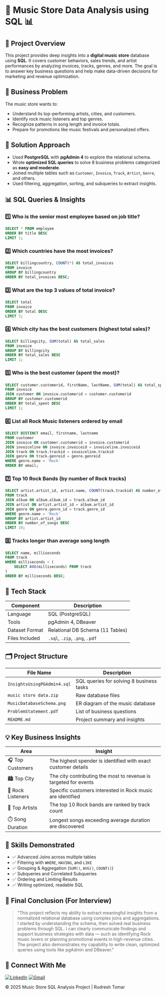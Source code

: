 # 🎵 Music Store Data Analysis using SQL 📊

## 📖 Project Overview
This project provides deep insights into a **digital music store** database using **SQL**. It covers customer behaviors, sales trends, and artist performances by analyzing invoices, tracks, genres, and more. The goal is to answer key business questions and help make data-driven decisions for marketing and revenue optimization.

## 💼 Business Problem
The music store wants to:
- Understand its top-performing artists, cities, and customers.
- Identify rock music listeners and top genres.
- Recognize patterns in song length and invoice totals.
- Prepare for promotions like music festivals and personalized offers.

## 🧠 Solution Approach
- Used **PostgreSQL** with **pgAdmin 4** to explore the relational schema.
- Wrote **optimized SQL queries** to solve 8 business problems categorized as **easy and moderate**.
- Joined multiple tables such as `Customer`, `Invoice`, `Track`, `Artist`, `Genre`, and others.
- Used filtering, aggregation, sorting, and subqueries to extract insights.

## 📊 SQL Queries & Insights

### 1️⃣ Who is the senior most employee based on job title?
```sql
SELECT * FROM employee
ORDER BY title DESC
LIMIT 1;
````

### 2️⃣ Which countries have the most invoices?

```sql
SELECT billingcountry, COUNT(*) AS total_invoices
FROM invoice
GROUP BY billingcountry
ORDER BY total_invoices DESC;
```

### 3️⃣ What are the top 3 values of total invoice?

```sql
SELECT total
FROM invoice
ORDER BY total DESC
LIMIT 3;
```

### 4️⃣ Which city has the best customers (highest total sales)?

```sql
SELECT billingcity, SUM(total) AS total_sales
FROM invoice
GROUP BY billingcity
ORDER BY total_sales DESC
LIMIT 1;
```

### 5️⃣ Who is the best customer (spent the most)?

```sql
SELECT customer.customerid, firstName, lastName, SUM(total) AS total_spent
FROM invoice
JOIN customer ON invoice.customerid = customer.customerid
GROUP BY customer.customerid
ORDER BY total_spent DESC
LIMIT 1;
```

### 6️⃣ List all Rock Music listeners ordered by email

```sql
SELECT DISTINCT email, firstname, lastname
FROM customer
JOIN invoice ON customer.customerid = invoice.customerid
JOIN invoiceline ON invoice.invoiceid = invoiceline.invoiceid
JOIN track ON track.trackid = invoiceline.trackid
JOIN genre ON track.genreid = genre.genreid
WHERE genre.name = 'Rock'
ORDER BY email;
```

### 7️⃣ Top 10 Rock Bands (by number of Rock tracks)

```sql
SELECT artist.artist_id, artist.name, COUNT(track.trackid) AS number_of_songs
FROM track
JOIN album ON album.album_id = track.album_id
JOIN artist ON artist.artist_id = album.artist_id
JOIN genre ON genre.genre_id = track.genre_id
WHERE genre.name = 'Rock'
GROUP BY artist.artist_id
ORDER BY number_of_songs DESC
LIMIT 10;
```

### 8️⃣ Tracks longer than average song length

```sql
SELECT name, milliseconds
FROM track
WHERE milliseconds > (
    SELECT AVG(milliseconds) FROM track
)
ORDER BY milliseconds DESC;
```

## 🧰 Tech Stack

| Component      | Description                      |
| -------------- | -------------------------------- |
| Language       | SQL (PostgreSQL)                 |
| Tools          | pgAdmin 4, DBeaver               |
| Dataset Format | Relational DB Schema (11 Tables) |
| Files Included | `.sql`, `.zip`, `.png`, `.pdf`   |

## 🗂️ Project Structure

| File Name                   | Description                              |
| --------------------------- | ---------------------------------------- |
| `InsightsUsingPGAdmin4.sql` | SQL queries for solving 8 business tasks |
| `music store data.zip`      | Raw database files                       |
| `MusicDatabaseSchema.png`   | ER diagram of the music database         |
| `ProblemStatement.pdf`      | List of business questions               |
| `README.md`                 | Project summary and insights             |

## 💡 Key Business Insights

| Area              | Insight                                                          |
| ----------------- | ---------------------------------------------------------------- |
| 🎧 Top Customers  | The highest spender is identified with exact customer details    |
| 🏙️ Top City      | The city contributing the most to revenue is targeted for events |
| 🎸 Rock Listeners | Specific customers interested in Rock music are identified       |
| 📀 Top Artists    | The top 10 Rock bands are ranked by track count                  |
| ⏱️ Song Duration  | Longest songs exceeding average duration are discovered          |

## 🧠 Skills Demonstrated

* ✅ Advanced Joins across multiple tables
* ✅ Filtering with `WHERE`, `HAVING`, and `LIKE`
* ✅ Grouping & Aggregation (`SUM()`, `AVG()`, `COUNT()`)
* ✅ Subqueries and Correlated Subqueries
* ✅ Ordering and Limiting Results
* ✅ Writing optimized, readable SQL

## 🧾 Final Conclusion (For Interview)

> "This project reflects my ability to extract meaningful insights from a normalized relational database using complex joins and aggregations. I started by understanding the schema, then solved real business problems through SQL. I can clearly communicate findings and support business strategies with data — such as identifying Rock music lovers or planning promotional events in high-revenue cities. The project also demonstrates my capability to write clean, optimized queries using tools like pgAdmin and DBeaver."

## 📲 Connect With Me

[![LinkedIn](https://img.shields.io/badge/LinkedIn--%230077B5?style=for-the-badge\&logo=linkedin\&logoColor=white)](https://www.linkedin.com/in/rudreshtomar5/)
[![Gmail](https://img.shields.io/badge/Gmail--D14836?style=for-the-badge\&logo=gmail\&logoColor=white)](mailto:rudreshtomar5@gmail.com)

© 2025 Music Store SQL Analysis Project | Rudresh Tomar
